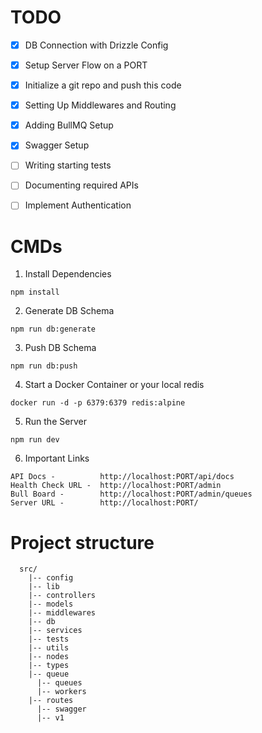 # TODO

- [x] DB Connection with Drizzle Config
- [x] Setup Server Flow on a PORT
- [x] Initialize a git repo and push this code
- [x] Setting Up Middlewares and Routing
- [x] Adding BullMQ Setup
- [x] Swagger Setup
- [ ] Writing starting tests
- [ ] Documenting required APIs
- [ ] Implement Authentication


# CMDs

1. Install Dependencies
```
npm install
```

2. Generate DB Schema
```
npm run db:generate
```

3. Push DB Schema
```
npm run db:push
```

4. Start a Docker Container or your local redis
```
docker run -d -p 6379:6379 redis:alpine
```

5. Run the Server
```
npm run dev
```

6. Important Links
```
API Docs -          http://localhost:PORT/api/docs
Health Check URL -  http://localhost:PORT/admin
Bull Board -        http://localhost:PORT/admin/queues
Server URL -        http://localhost:PORT/
```



# Project structure

```
  src/
    |-- config
    |-- lib
    |-- controllers
    |-- models
    |-- middlewares
    |-- db
    |-- services
    |-- tests
    |-- utils
    |-- nodes
    |-- types
    |-- queue
      |-- queues
      |-- workers
    |-- routes
      |-- swagger
      |-- v1
```
